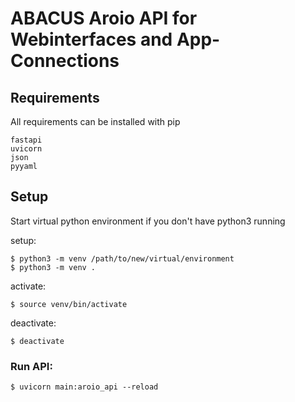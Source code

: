 # ABACUS Aroio API for Webinterfaces and App-Connections

## Requirements
All requirements can be installed with pip

```
fastapi
uvicorn
json
pyyaml
```

## Setup

Start virtual python environment if you don't have python3 running

setup:
``` 
$ python3 -m venv /path/to/new/virtual/environment
$ python3 -m venv .
```
activate:
``` 
$ source venv/bin/activate
```
deactivate:
``` 
$ deactivate
```

### Run API:
``` 
$ uvicorn main:aroio_api --reload
```
